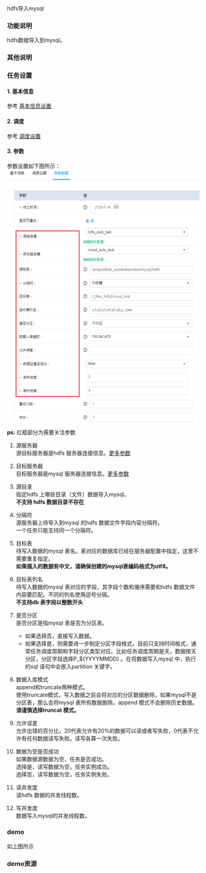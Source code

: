 hdfs导入mysql

### 功能说明
hdfs数据导入到mysql。

### 其他说明


### 任务设置
#### 1. 基本信息  
参考 [基本信息设置](/workflow/workflow/runnerBasicInfo.md)  
#### 2. 调度  
参考 [调度设置](/workflow/workflow/runnerCycle.md)  

#### 3. 参数
参数设置如下图所示：
![hdfs2mysql](/workflow/workflow/images/hdfs2mysql.png)

__ps:__ 红框部分为需要关注参数  
1. 源服务器  
源目标服务器是hdfs 服务器连接信息。[更多参数](/workflow/services/readme.md)  

2. 目标服务器  
目标服务器是mysql 服务器连接信息。[更多参数](/workflow/services/readme.md)  

3. 源目录  
指定hdfs 上哪些目录（文件）数据导入mysql。  
**不支持 hdfs 数据目录不存在**  
4. 分隔符  
源服务器上待导入到mysql 的hdfs 数据文件字段内容分隔符。  
一个任务只能支持同一个分隔符。

5. 目标表  
待写入数据的mysql 表名。表对应的数据库已经在服务器配置中指定，这里不需要重复指定。  
**如果插入的数据有中文，请确保创建的mysql表编码格式为utf8。**   

6. 目标表列名  
待写入数据的mysql 表对应的字段，其字段个数和循序需要和hdfs 数据文件内容要匹配。不同的列名使用逗号分隔。  
**不支持db 表字段以整数开头**  

7. 是否分区  
是否分区是指mysql 表是否为分区表。  
    * 如果选择否，直接写入数据。  
    * 如果选择是，则需要进一步制定分区字段格式，目前只支持时间格式，通常任务调度周期和字段分区类型对应。比如任务调度周期是天，数据按天分区，分区字段选择P_${YYYYMMDD} 。在将数据写入mysql 中，执行的sql 语句中会嵌入partition 关键字。  

8. 数据入库模式  
append和truncate两种模式。  
使用truncate模式，写入数据之前会将对应的分区数据删除，如果mysql不是分区表，那么会将mysql 表所有数据删除。append 模式不会删除历史数据。     
**请谨慎选择truncat 模式。**  

9. 允许误差  
允许出错的百分比，20代表允许有20%的数据可以读或者写失败，0代表不允许有任何数据读写失败。读写各算一次失败。    

10. 数据为空是否成功  
如果数据源数据为空，任务是否成功。  
选择是，读写数据为空，任务实例成功。  
选择否，读写数据为空，任务实例失败。  

11. 读并发度  
读hdfs 数据的并发线程数。

12. 写并发度  
数据写入mysql的并发线程数。 

### demo
如上图所示

### demo资源
